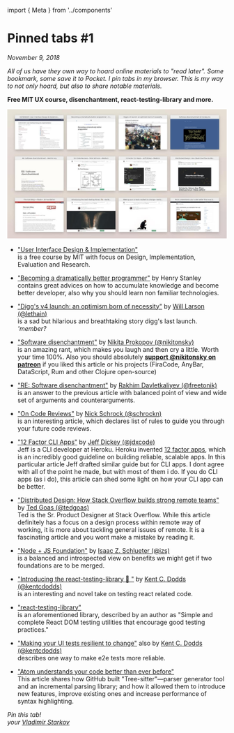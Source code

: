 import { Meta } from '../components'

<Meta
  title="Pinned tabs #1"
  description="Free MIT UX course, disenchantment, react-testing-library and more."
  image="/static/pinned-tabs-1.jpg"
/>

# Pinned tabs #1

_November 9, 2018_

_All of us have they own way to hoard online materials to "read later". Some bookmark, some save it to Pocket. I pin tabs in my browser. This is my way to not only hoard, but also to share notable materials._

**Free MIT UX course, disenchantment, react-testing-library and more.**

![](/static/pinned-tabs-1.jpg)

- ["User Interface Design & Implementation"](http://web.mit.edu/6.813/www/sp18/)  
  is a free course by MIT with focus on Design, Implementation, Evaluation and Research.

- ["Becoming a dramatically better programmer"](https://recurse.henrystanley.com/post/better/) by Henry Stanley  
  contains great advices on how to accumulate knowledge and become better developer, also why you should learn non familiar technologies.

- ["Digg's v4 launch: an optimism born of necessity"](https://lethain.com/digg-v4/) by [Will Larson (@lethain)](https://twitter.com/lethain)  
  is a sad but hilarious and breathtaking story digg's last launch. _'member?_

- ["Software disenchantment"](http://tonsky.me/blog/disenchantment/) by [Nikita Prokopov (@nikitonsky)](https://twitter.com/nikitonsky)  
  is an amazing rant, which makes you laugh and then cry a little. Worth your time 100%. Also you should absolutely **[support @nikitonsky on patreon](https://www.patreon.com/tonsky)** if you liked this article or his projects (FiraCode, AnyBar, DataScript, Rum and other Clojure open-source)

- ["RE: Software disenchantment"](https://rakhim.org/2018/09/re-software-disenchantment/) by [Rakhim Davletkaliyev (@freetonik)](https://twitter.com/freetonik)  
  is an answer to the previous article with balanced point of view and wide set of arguments and counterarguments.

- ["On Code Reviews"](https://medium.com/@schrockn/on-code-reviews-b1c7c94d868c) by [Nick Schrock (@schrockn)](https://twitter.com/schrockn)  
  is an interesting article, which declares list of rules to guide you through your future code reviews.

- ["12 Factor CLI Apps"](https://medium.com/@jdxcode/12-factor-cli-apps-dd3c227a0e46) by [Jeff Dickey (@jdxcode)](https://twitter.com/jdxcode)  
  Jeff is a CLI developer at Heroku. Heroku invented [12 factor apps](https://12factor.net), which is an incredibly good guideline on building reliable, scalable apps. In this particular article Jeff drafted similar guide but for CLI apps. I dont agree with all of the point he made, but with most of them i do. If you do CLI apps (as i do), this article can shed some light on how your CLI app can be better.

- ["Distributed Design: How Stack Overflow builds strong remote teams"](http://www.tedgoas.com/blog/distributed-design) by [Ted Goas (@tedgoas)](https://twitter.com/tedgoas)  
  Ted is the Sr. Product Designer at Stack Overflow. While this article definitely has a focus on a design process within remote way of working, it is more about tackling general issues of remote. It is a fascinating article and you wont make a mistake by reading it.

- ["Node + JS Foundation"](https://blog.npmjs.org/post/178734613655/node-js-foundation) by [Isaac Z. Schlueter (@izs)](https://twitter.com/izs)  
  is a balanced and introspected view on benefits we might get if two foundations are to be merged.

- ["Introducing the react-testing-library 🐐
  "](https://blog.kentcdodds.com/introducing-the-react-testing-library-e3a274307e65) by [Kent C. Dodds (@kentcdodds)](https://twitter.com/kentcdodds)  
   is an interesting and novel take on testing react related code.

- ["react-testing-library"](https://github.com/kentcdodds/react-testing-library)  
  is an aforementioned library, described by an author as "Simple and complete React DOM testing utilities that encourage good testing practices."

- ["Making your UI tests resilient to change"](https://blog.kentcdodds.com/making-your-ui-tests-resilient-to-change-d37a6ee37269) also by [Kent C. Dodds (@kentcdodds)](https://twitter.com/kentcdodds)  
  describes one way to make e2e tests more reliable.

- ["Atom understands your code better than ever before"](https://blog.github.com/2018-10-31-atoms-new-parsing-system/)  
  This article shares how GitHub built "Tree-sitter"—parser generator tool and an incremental parsing library; and how it allowed them to introduce new features, improve existing ones and increase performance of syntax highlighting.

_Pin this tab!  
your [Vladimir Starkov](https://iamstarkov.com)_
